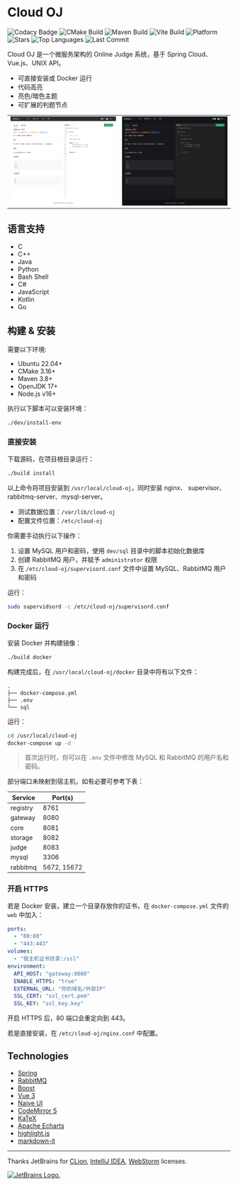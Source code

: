 # Cloud OJ

![Codacy Badge](https://img.shields.io/codacy/grade/3fb7e4c059c5431799b8863218750095?logo=codacy)
![CMake Build](https://img.shields.io/github/actions/workflow/status/imcloudfloating/Cloud-OJ/cmake.yml?label=cmake%20build&logo=cmake&logoColor=blue)
![Maven Build](https://img.shields.io/github/actions/workflow/status/imcloudfloating/Cloud-OJ/maven.yml?label=maven%20build&logo=apache-maven&logoColor=red)
![Vite Build](https://img.shields.io/github/actions/workflow/status/imcloudfloating/Cloud-OJ/node.js.yml?label=vite%20build&logo=vite)
![Platform](https://img.shields.io/badge/platform-linux--64-blueviolet?logo=linux&logoColor=white)
![Stars](https://img.shields.io/github/stars/imcloudfloating/Cloud-OJ?logo=github)
![Top Languages](https://img.shields.io/github/languages/top/imcloudfloating/Cloud-OJ?logo=github)
![Last Commit](https://img.shields.io/github/last-commit/imcloudfloating/Cloud-OJ?logo=github)

Cloud OJ 是一个微服务架构的 Online Judge 系统，基于 Spring Cloud、Vue.js、UNIX API。

- 可直接安装或 Docker 运行
- 代码高亮
- 亮色/暗色主题
- 可扩展的判题节点

<table>
<tr>
  <td><img src="./.assets/light.png" alt="light"></td>
  <td><img src="./.assets/dark.png" alt="dark"></td>
</tr>
</table>

## 语言支持

- C
- C++
- Java
- Python
- Bash Shell
- C#
- JavaScript
- Kotlin
- Go

## 构建 & 安装

需要以下环境:

- Ubuntu 22.04+
- CMake 3.16+
- Maven 3.8+
- OpenJDK 17+
- Node.js v16+

执行以下脚本可以安装环境：

```bash
./dev/install-env
```

### 直接安装

下载源码，在项目根目录运行：

```bash
./build install
```

以上命令将项目安装到 `/usr/local/cloud-oj`，同时安装 nginx、 supervisor、rabbitmq-server、mysql-server。

- 测试数据位置：`/var/lib/cloud-oj`
- 配置文件位置：`/etc/cloud-oj`

你需要手动执行以下操作：

1. 设置 MySQL 用户和密码，使用 `dev/sql` 目录中的脚本初始化数据库
2. 创建 RabbitMQ 用户，并赋予 `administrator` 权限
3. 在 `/etc/cloud-oj/supervisord.conf` 文件中设置 MySQL、RabbitMQ 用户和密码

运行：

```bash
sudo supervidsord -c /etc/cloud-oj/supervisord.conf
```

### Docker 运行

安装 Docker 并构建镜像：

```bash
./build docker
```

构建完成后，在 `/usr/local/cloud-oj/docker` 目录中将有以下文件：

```text
.
├── docker-compose.yml
├── .env
└── sql
```

运行：

```bash
cd /usr/local/cloud-oj
docker-compose up -d
```

> 首次运行时，你可以在 `.env` 文件中修改 MySQL 和 RabbitMQ 的用户名和密码。

部分端口未映射到宿主机，如有必要可参考下表：

| Service  | Port(s)     |
|----------|-------------|
| registry | 8761        |
| gateway  | 8080        |
| core     | 8081        |
| storage  | 8082        |
| judge    | 8083        |
| mysql    | 3306        |
| rabbitmq | 5672, 15672 |

### 开启 HTTPS

若是 Docker 安装，建立一个目录存放你的证书，在 `docker-compose.yml` 文件的 `web` 中加入：

```yaml
ports:
  - "80:80"
  - "443:443"
volumes:
  - "宿主机证书目录:/ssl"
environment:
  API_HOST: "gateway:8080"
  ENABLE_HTTPS: "true"
  EXTERNAL_URL: "你的域名/外部IP"
  SSL_CERT: "ssl_cert.pem"
  SSL_KEY: "ssl_key.key"
```

开启 HTTPS 后，80 端口会重定向到 443。

若是直接安装，在 `/etc/cloud-oj/nginx.conf` 中配置。

## Technologies

- [Spring](https://spring.io/)
- [RabbitMQ](https://www.rabbitmq.com/)
- [Boost](https://www.boost.org/)
- [Vue 3](https://vuejs.org/)
- [Naive UI](https://naiveui.com/)
- [CodeMirror 5](https://codemirror.net/5/)
- [KaTeX](https://katex.org/)
- [Apache Echarts](https://echarts.apache.org/)
- [highlight.js](https://highlightjs.org/)
- [markdown-it](https://github.com/markdown-it/)

---

Thanks JetBrains for
[CLion](https://www.jetbrains.com/clion/),
[IntelliJ IDEA](https://www.jetbrains.com/idea/),
[WebStorm](https://www.jetbrains.com/webstorm/)
licenses.

<a href="https://www.jetbrains.com/">
<img src="https://resources.jetbrains.com/storage/products/company/brand/logos/jb_square.svg" alt="JetBrains Logo.">
</a>
